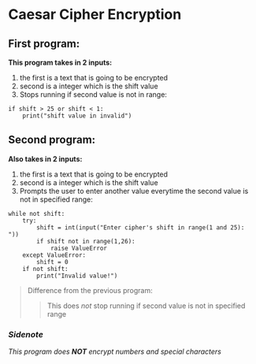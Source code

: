 # Caesar Cipher Encryption

## First program:

**This program takes in 2 inputs:**
1. the first is a text that is going to be encrypted
2. second is a integer which is the shift value
3. Stops running if second value is not in range:

```
if shift > 25 or shift < 1:
    print("shift value in invalid")
```
## Second program:

**Also takes in 2 inputs:**
1. the first is a text that is going to be encrypted
2. second is a integer which is the shift value
3. Prompts the user to enter another value everytime the second value is not in specified range:

```
while not shift:
    try:   
        shift = int(input("Enter cipher's shift in range(1 and 25): "))
        if shift not in range(1,26):
            raise ValueError
    except ValueError:
        shift = 0
    if not shift:
        print("Invalid value!")
```

> Difference from the previous program:
>> This does *not* stop running if second value is not in specified range


### *Sidenote*
_This program does **NOT** encrypt numbers and special characters_